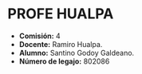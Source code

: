 # PROFE HUALPA

- **Comisión:** 4  
- **Docente:** Ramiro Hualpa.
- **Alumno:** Santino Godoy Galdeano.
- **Número de legajo:** 802086
